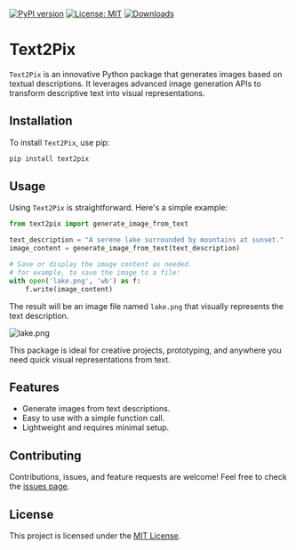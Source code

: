 [![PyPI version](https://badge.fury.io/py/text2pix.svg)](https://badge.fury.io/py/text2pix)
[![License: MIT](https://img.shields.io/badge/License-MIT-green.svg)](https://opensource.org/licenses/MIT)
[![Downloads](https://static.pepy.tech/badge/text2pix)](https://pepy.tech/project/text2pix)

# Text2Pix

`Text2Pix` is an innovative Python package that generates images based on textual descriptions. It leverages advanced image generation APIs to transform descriptive text into visual representations.

## Installation

To install `Text2Pix`, use pip:

```bash
pip install text2pix
```

## Usage

Using `Text2Pix` is straightforward. Here's a simple example:

```python
from text2pix import generate_image_from_text

text_description = "A serene lake surrounded by mountains at sunset."
image_content = generate_image_from_text(text_description)

# Save or display the image content as needed.
# for example, to save the image to a file:
with open('lake.png', 'wb') as f:
    f.write(image_content)
```

The result will be an image file named `lake.png` that visually represents the text description.

![lake.png](https://wsrv.nl/?cx=0&cy=0&cw=1000&ch=720&fit=cover&a=focal&&url=https://image.pollinations.ai/prompt/A%20serene%20lake%20surrounded%20by%20mountains%20at%20sunset.)

This package is ideal for creative projects, prototyping, and anywhere you need quick visual representations from text.

## Features

- Generate images from text descriptions.
- Easy to use with a simple function call.
- Lightweight and requires minimal setup.

## Contributing

Contributions, issues, and feature requests are welcome! Feel free to check the [issues page](https://github.com/chigwell/text2pix/issues).

## License

This project is licensed under the [MIT License](https://choosealicense.com/licenses/mit/).
